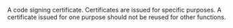 A code signing certificate. Certificates are issued for specific purposes. A certificate issued for one purpose should not be reused for other functions.